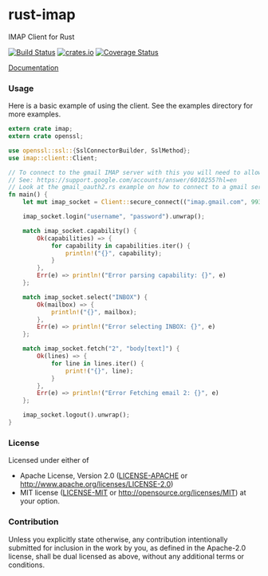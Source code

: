 rust-imap
================
IMAP Client for Rust

[![Build Status](https://travis-ci.org/mattnenterprise/rust-imap.svg)](https://travis-ci.org/mattnenterprise/rust-imap)
[![crates.io](http://meritbadge.herokuapp.com/imap)](https://crates.io/crates/imap)
[![Coverage Status](https://coveralls.io/repos/github/mattnenterprise/rust-imap/badge.svg?branch=master)](https://coveralls.io/github/mattnenterprise/rust-imap?branch=master)


[Documentation](http://mattnenterprise.github.io/rust-imap)

### Usage
Here is a basic example of using the client. See the examples directory for more examples.
```rust
extern crate imap;
extern crate openssl;

use openssl::ssl::{SslConnectorBuilder, SslMethod};
use imap::client::Client;

// To connect to the gmail IMAP server with this you will need to allow unsecure apps access.
// See: https://support.google.com/accounts/answer/6010255?hl=en
// Look at the gmail_oauth2.rs example on how to connect to a gmail server securely.
fn main() {
	let mut imap_socket = Client::secure_connect(("imap.gmail.com", 993), "imap.gmail.com", SslConnectorBuilder::new(SslMethod::tls()).unwrap().build()).unwrap();

	imap_socket.login("username", "password").unwrap();

	match imap_socket.capability() {
		Ok(capabilities) => {
			for capability in capabilities.iter() {
				println!("{}", capability);
			}
		},
		Err(e) => println!("Error parsing capability: {}", e)
	};

	match imap_socket.select("INBOX") {
		Ok(mailbox) => {
			println!("{}", mailbox);
		},
		Err(e) => println!("Error selecting INBOX: {}", e)
	};

	match imap_socket.fetch("2", "body[text]") {
		Ok(lines) => {
			for line in lines.iter() {
				print!("{}", line);
			}
		},
		Err(e) => println!("Error Fetching email 2: {}", e)
	};

	imap_socket.logout().unwrap();
}
```

### License

Licensed under either of
 * Apache License, Version 2.0 ([LICENSE-APACHE](LICENSE-APACHE) or http://www.apache.org/licenses/LICENSE-2.0)
 * MIT license ([LICENSE-MIT](LICENSE-MIT) or http://opensource.org/licenses/MIT)
at your option.

### Contribution

Unless you explicitly state otherwise, any contribution intentionally submitted
for inclusion in the work by you, as defined in the Apache-2.0 license, shall be dual licensed as above, without any
additional terms or conditions.
